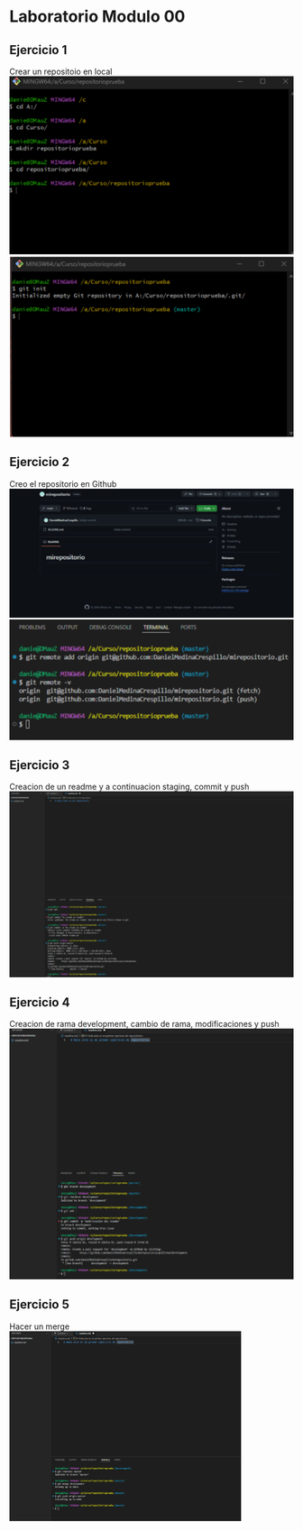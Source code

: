 # Laboratorio Modulo 00

## Ejercicio 1

Crear un repositoio en local
![alt text](image.png)
![alt text](image-1.png)

## Ejercicio 2

Creo el repositorio en Github
![alt text](image-2.png)
![alt text](image-4.png)

## Ejercicio 3

Creacion de un readme y a continuacion staging, commit y push
![alt text](image-5.png)

## Ejercicio 4

Creacion de rama development, cambio de rama, modificaciones y push
![alt text](image-6.png)

## Ejercicio 5

Hacer un merge
![alt text](image-7.png)
